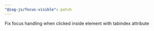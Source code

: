 ```yaml
---
"@zag-js/focus-visible": patch
---
```


Fix focus handling when clicked inside element with tabindex attribute

